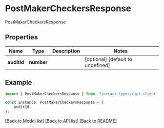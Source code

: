# PostMakerCheckersResponse

PostMakerCheckersResponse

## Properties

Name | Type | Description | Notes
------------ | ------------- | ------------- | -------------
**auditId** | **number** |  | [optional] [default to undefined]

## Example

```typescript
import { PostMakerCheckersResponse } from 'fineract-typescript-client';

const instance: PostMakerCheckersResponse = {
    auditId,
};
```

[[Back to Model list]](../README.md#documentation-for-models) [[Back to API list]](../README.md#documentation-for-api-endpoints) [[Back to README]](../README.md)
